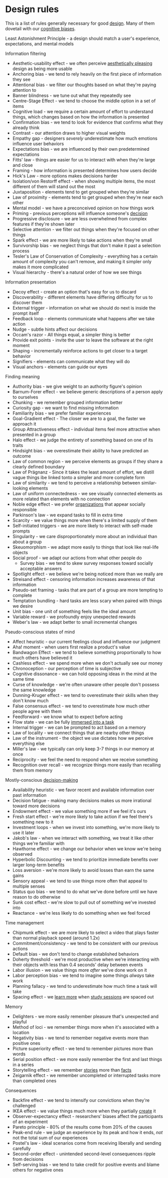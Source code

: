 
# Design rules

This is a list of rules generally necessary for good [design](engineering-design.md). Many of them dovetail with our [cognitive biases](mind-bias.md).

Least Astonishment Principle - a design should match a user's experience, expectations, and mental models

Information filtering

- Aesthetic-usability effect - we often perceive [aesthetically pleasing](values-quality.md) design as being more usable
- Anchoring bias - we tend to rely heavily on the first piece of information they see
- Attentional bias - we filter our thoughts based on what they're paying attention to
- Banner blindness - we tune out what they repeatedly see
- Centre-Stage Effect - we tend to choose the middle option in a set of items
- Cognitive load - we require a certain amount of effort to understand things, which changes based on how the information is presented
- Confirmation bias - we tend to look for evidence that confirms what they already think
- Contrast - our attention draws to higher visual weights
- Empathy gap - designers *severely* underestimate how much emotions influence user behaviors
- Expectations bias - we are influenced by their own predetermined expectations
- Fitts' law - things are easier for us to interact with when they're large and close
- Framing - how information is presented determines how users decide
- Hick's Law - more options makes decisions harder
- Isolation/von Restorff effect - when showing multiple items, the most different of them will stand out the most
- Juxtaposition - elements tend to get grouped when they're similar
- Law of proximity - elements tend to get grouped when they're near each other
- Mental model - we have a preconceived opinion on how things work
- Priming - previous perceptions will influence someone's [decision](decisions.md)
- Progressive disclosure - we are less overwhelmed from complex features if they're shown later
- Selective attention - we filter out things when they're focused on other things
- Spark effect - we are more likely to take actions when they're small
- Survivorship bias - we neglect things that don't make it past a selection process
- Tesler's Law of Conservation of Complexity - everything has a certain amount of complexity you can't remove, and making it simpler only makes it more complicated
- Visual hierarchy - there's a natural order of how we see things

Information presentation

- Decoy effect - create an option that's easy for us to discard
- Discoverability - different elements have differing difficulty for us to discover them
- External trigger - information on what we should do next is inside the prompt itself
- Feedback loop - elements communicate what happens after we take action
- Nudge - subtle hints affect our decisions
- Occam's razor - All things equal, a simpler thing is better
- Provide exit points - invite the user to leave the software at the right moment
- Shaping - incrementally reinforce actions to get closer to a target behavior
- Signifiers - elements can communicate what they will do
- Visual anchors - elements can guide our eyes

Finding meaning

- Authority bias - we give weight to an authority figure's opinion
- Barnum-Forer effect - we believe generic descriptions of a person apply to ourselves
- Chunking - we remember grouped information better
- Curiosity gap - we want to find missing information
- Familiarity bias - we prefer familiar experiences
- Goal-Gradient effect - The closer we are to a goal, the faster we approach it
- Group Attractiveness effect - individual items feel more attractive when presented in a group
- Halo effect - we judge the entirety of something based on one of its traits
- Hindsight bias - we overestimate their ability to have predicted an outcome
- Law of common region - we perceive elements as groups if they share a clearly defined boundary
- Law of Prägnanz - Since it takes the least amount of effort, we distill vague things ibe linked tonto a simpler and more complete form
- Law of similarity - we tend to perceive a relationship between similar-looking elements
- Law of uniform connectedness - we see visually connected elements as more related than elements with no connection
- Noble edge effect - we prefer [organizations](groups-large.md) that appear socially responsible
- Parkinson's law - we expand tasks to fill in extra time
- Scarcity - we value things more when there's a limited supply of them
- Self-initiated triggers - we are more likely to interact with self-made prompts
- Singularity - we care disproportionately more about an individual than about a group
- Skeuomorphism - we adapt more easily to things that look like real-life objects
- Social proof - we adapt our actions from what other people do
  - Survey bias - we tend to skew survey responses toward socially acceptable answers
- Spotlight effect - we believe we're being noticed more than we really are
- Streisand effect - censoring information increases awareness of that information
- Pseudo-set framing - tasks that are part of a group are more tempting to complete
- Temptation bundling - hard tasks are less scary when paired with things we desire
- Unit bias - one unit of something feels like the ideal amount
- Variable reward - we profoundly enjoy unexpected rewards
- Weber's law - we adapt better to small incremental changes

Pseudo-conscious states of mind

- Affect heuristic - our current feelings cloud and influence our judgment
- Aha! moment - when users first realize a product's value
- Bandwagon Effect - we tend to believe something proportionally to how much others have believed it
- Cashless effect - we spend more when we don't actually see our money
- Chronoception - our perception of time is subjective
- Cognitive dissonance - we can hold opposing ideas in the mind at the same time
- Curse of knowledge - we're often unaware other people don't possess the same knowledge
- Dunning-Kruger effect - we tend to overestimate their skills when they don't know much
- False consensus effect - we tend to overestimate how much other people agree with them
- Feedforward - we know what to expect before acting
- Flow state - we can be fully [immersed into a task](success-4_routine.md)
- Internal trigger - we can be prompted to act based on a memory
- Law of locality - we connect things that are nearby other things
- Law of the instrument - the object we use dictates how we perceive everything else
- Miller's law - we typically can only keep 3-7 things in our memory at once
- Reciprocity - we feel the need to respond when we receive something
- Recognition over recall - we recognize things more easily than recalling them from memory

Mostly-conscious [decision-making](decisions.md)

- Availability heuristic - we favor recent and available information over past information
- Decision fatigue - making many decisions makes us more irrational toward more decisions
- Endowment effect - we value something more if we feel it's ours
- Fresh start effect - we're more likely to take action if we feel there's something new to it
- Investment loops - when we invest into something, we're more likely to use it later
- Jakob's law - when we interact with something, we treat it like other things we're familiar with
- Hawthorne effect - we change our behavior when we know we're being observed
- Hyperbolic Discounting - we tend to prioritize immediate benefits over larger long-term benefits
- Loss aversion - we're more likely to avoid losses than earn the same gains
- Sensory appeal - we tend to use things more often that appeal to multiple senses
- Status quo bias - we tend to do what we've done before until we have reason to do otherwise
- Sunk cost effect - we're slow to pull out of something we've invested into
- Reactance - we're less likely to do something when we feel forced

Time management

- Chipmunk effect - we are more likely to select a video that plays faster than normal playback speed (around 1.2x)
- Commitment/consistency - we tend to be consistent with our previous actions
- Default bias - we don't tend to change established behaviors
- Doherty threshold - we're most productive when we're interacting with their objects with less than 0.4 seconds' delay between events
- Labor illusion - we value things more *after* we've done work on it
- Labor perception bias - we tend to imagine some things *always* take work
- Planning fallacy - we tend to underestimate how much time a task will take
- Spacing effect - we [learn more](understanding.md) when [study sessions](mind-memory.md) are spaced out

Memory

- Delighters - we more easily remember pleasure that's unexpected and playful
- Method of loci - we remember things more when it's associated with a location
- Negativity bias - we tend to remember negative events more than positive ones
- Picture superiority effect - we tend to remember pictures more than words
- Serial position effect - we more easily remember the first and last things in a series
- Storytelling effect - we remember [stories](stories.md) more than [facts](reality.md)
- Zeigarnik effect - we remember uncompleted or interrupted tasks more than completed ones

Consequences

- Backfire effect - we tend to intensify our convictions when they're challenged
- IKEA effect - we value things much more when they partially [create](creations.md) it
- Observer-expectancy effect - researchers' biases affect the participants of an experiment
- Pareto principle - 80% of the results come from 20% of the causes
- Peak-end rule - we judge an experience by its peak and how it ends, *not* not the total sum of our experiences
- Postel's law - ideal scenarios come from receiving liberally and sending carefully
- Second-order effect - unintended second-level consequences ripple from decisions
- Self-serving bias - we tend to take credit for positive events and blame others for negative ones
